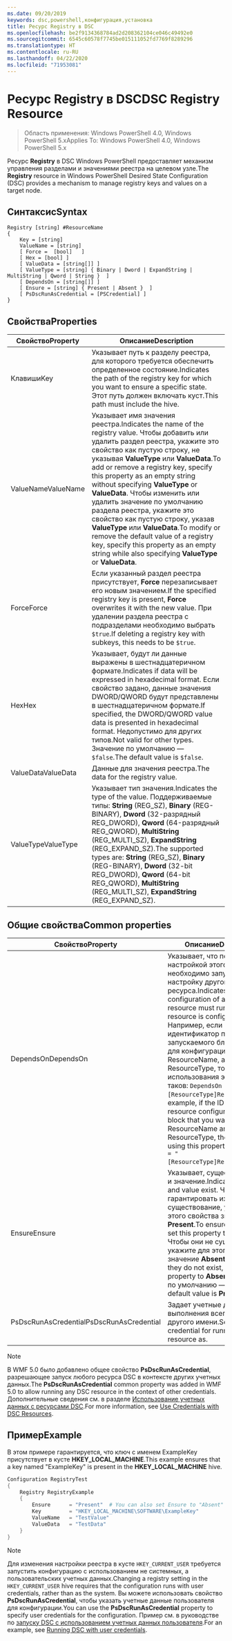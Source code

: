 ```yaml
---
ms.date: 09/20/2019
keywords: dsc,powershell,конфигурация,установка
title: Ресурс Registry в DSC
ms.openlocfilehash: be2f9134368784ad2d208362104ce046c49492e0
ms.sourcegitcommit: 6545c60578f7745be015111052fd7769f8289296
ms.translationtype: HT
ms.contentlocale: ru-RU
ms.lasthandoff: 04/22/2020
ms.locfileid: "71953081"
---
```

# <a name="dsc-registry-resource"></a><span data-ttu-id="0cd56-103">Ресурс Registry в DSC</span><span class="sxs-lookup"><span data-stu-id="0cd56-103">DSC Registry Resource</span></span>

> <span data-ttu-id="0cd56-104">Область применения: Windows PowerShell 4.0, Windows PowerShell 5.x</span><span class="sxs-lookup"><span data-stu-id="0cd56-104">Applies To: Windows PowerShell 4.0, Windows PowerShell 5.x</span></span>

<span data-ttu-id="0cd56-105">Ресурс **Registry** в DSC Windows PowerShell предоставляет механизм управления разделами и значениями реестра на целевом узле.</span><span class="sxs-lookup"><span data-stu-id="0cd56-105">The **Registry** resource in Windows PowerShell Desired State Configuration (DSC) provides a mechanism to manage registry keys and values on a target node.</span></span>

## <a name="syntax"></a><span data-ttu-id="0cd56-106">Синтаксис</span><span class="sxs-lookup"><span data-stu-id="0cd56-106">Syntax</span></span>

```Syntax
Registry [string] #ResourceName
{
    Key = [string]
    ValueName = [string]
    [ Force =  [bool]   ]
    [ Hex = [bool] ]
    [ ValueData = [string[]] ]
    [ ValueType = [string] { Binary | Dword | ExpandString | MultiString | Qword | String }  ]
    [ DependsOn = [string[]] ]
    [ Ensure = [string] { Present | Absent }  ]
    [ PsDscRunAsCredential = [PSCredential] ]
}
```

## <a name="properties"></a><span data-ttu-id="0cd56-107">Свойства</span><span class="sxs-lookup"><span data-stu-id="0cd56-107">Properties</span></span>

|<span data-ttu-id="0cd56-108">Свойство</span><span class="sxs-lookup"><span data-stu-id="0cd56-108">Property</span></span> |<span data-ttu-id="0cd56-109">Описание</span><span class="sxs-lookup"><span data-stu-id="0cd56-109">Description</span></span> |
|---|---|
|<span data-ttu-id="0cd56-110">Клавиши</span><span class="sxs-lookup"><span data-stu-id="0cd56-110">Key</span></span> |<span data-ttu-id="0cd56-111">Указывает путь к разделу реестра, для которого требуется обеспечить определенное состояние.</span><span class="sxs-lookup"><span data-stu-id="0cd56-111">Indicates the path of the registry key for which you want to ensure a specific state.</span></span> <span data-ttu-id="0cd56-112">Этот путь должен включать куст.</span><span class="sxs-lookup"><span data-stu-id="0cd56-112">This path must include the hive.</span></span> |
|<span data-ttu-id="0cd56-113">ValueName</span><span class="sxs-lookup"><span data-stu-id="0cd56-113">ValueName</span></span> |<span data-ttu-id="0cd56-114">Указывает имя значения реестра.</span><span class="sxs-lookup"><span data-stu-id="0cd56-114">Indicates the name of the registry value.</span></span> <span data-ttu-id="0cd56-115">Чтобы добавить или удалить раздел реестра, укажите это свойство как пустую строку, не указывая **ValueType** или **ValueData**.</span><span class="sxs-lookup"><span data-stu-id="0cd56-115">To add or remove a registry key, specify this property as an empty string without specifying **ValueType** or **ValueData**.</span></span> <span data-ttu-id="0cd56-116">Чтобы изменить или удалить значение по умолчанию раздела реестра, укажите это свойство как пустую строку, указав **ValueType** или **ValueData**.</span><span class="sxs-lookup"><span data-stu-id="0cd56-116">To modify or remove the default value of a registry key, specify this property as an empty string while also specifying **ValueType** or **ValueData**.</span></span> |
|<span data-ttu-id="0cd56-117">Force</span><span class="sxs-lookup"><span data-stu-id="0cd56-117">Force</span></span> |<span data-ttu-id="0cd56-118">Если указанный раздел реестра присутствует, **Force** перезаписывает его новым значением.</span><span class="sxs-lookup"><span data-stu-id="0cd56-118">If the specified registry key is present, **Force** overwrites it with the new value.</span></span> <span data-ttu-id="0cd56-119">При удалении раздела реестра с подразделами необходимо выбрать `$true`.</span><span class="sxs-lookup"><span data-stu-id="0cd56-119">If deleting a registry key with subkeys, this needs to be `$true`.</span></span> |
|<span data-ttu-id="0cd56-120">Hex</span><span class="sxs-lookup"><span data-stu-id="0cd56-120">Hex</span></span> |<span data-ttu-id="0cd56-121">Указывает, будут ли данные выражены в шестнадцатеричном формате.</span><span class="sxs-lookup"><span data-stu-id="0cd56-121">Indicates if data will be expressed in hexadecimal format.</span></span> <span data-ttu-id="0cd56-122">Если свойство задано, данные значения DWORD/QWORD будут представлены в шестнадцатеричном формате.</span><span class="sxs-lookup"><span data-stu-id="0cd56-122">If specified, the DWORD/QWORD value data is presented in hexadecimal format.</span></span> <span data-ttu-id="0cd56-123">Недопустимо для других типов.</span><span class="sxs-lookup"><span data-stu-id="0cd56-123">Not valid for other types.</span></span> <span data-ttu-id="0cd56-124">Значение по умолчанию — `$false`.</span><span class="sxs-lookup"><span data-stu-id="0cd56-124">The default value is `$false`.</span></span> |
|<span data-ttu-id="0cd56-125">ValueData</span><span class="sxs-lookup"><span data-stu-id="0cd56-125">ValueData</span></span> |<span data-ttu-id="0cd56-126">Данные для значения реестра.</span><span class="sxs-lookup"><span data-stu-id="0cd56-126">The data for the registry value.</span></span> |
|<span data-ttu-id="0cd56-127">ValueType</span><span class="sxs-lookup"><span data-stu-id="0cd56-127">ValueType</span></span> |<span data-ttu-id="0cd56-128">Указывает тип значения.</span><span class="sxs-lookup"><span data-stu-id="0cd56-128">Indicates the type of the value.</span></span> <span data-ttu-id="0cd56-129">Поддерживаемые типы: **String** (REG_SZ), **Binary** (REG-BINARY), **Dword** (32-разрядный REG_DWORD), **Qword** (64-разрядный REG_QWORD), **MultiString** (REG_MULTI_SZ), **ExpandString** (REG_EXPAND_SZ).</span><span class="sxs-lookup"><span data-stu-id="0cd56-129">The supported types are: **String** (REG_SZ), **Binary** (REG-BINARY), **Dword** (32-bit REG_DWORD), **Qword** (64-bit REG_QWORD), **MultiString** (REG_MULTI_SZ), **ExpandString** (REG_EXPAND_SZ).</span></span> |

## <a name="common-properties"></a><span data-ttu-id="0cd56-130">Общие свойства</span><span class="sxs-lookup"><span data-stu-id="0cd56-130">Common properties</span></span>

|<span data-ttu-id="0cd56-131">Свойство</span><span class="sxs-lookup"><span data-stu-id="0cd56-131">Property</span></span> |<span data-ttu-id="0cd56-132">Описание</span><span class="sxs-lookup"><span data-stu-id="0cd56-132">Description</span></span> |
|---|---|
|<span data-ttu-id="0cd56-133">DependsOn</span><span class="sxs-lookup"><span data-stu-id="0cd56-133">DependsOn</span></span> |<span data-ttu-id="0cd56-134">Указывает, что перед настройкой этого ресурса необходимо запустить настройку другого ресурса.</span><span class="sxs-lookup"><span data-stu-id="0cd56-134">Indicates that the configuration of another resource must run before this resource is configured.</span></span> <span data-ttu-id="0cd56-135">Например, если идентификатор первого запускаемого блока сценария для конфигурации ресурса — ResourceName, а его тип — ResourceType, то синтаксис использования этого свойства таков: `DependsOn = "[ResourceType]ResourceName"`.</span><span class="sxs-lookup"><span data-stu-id="0cd56-135">For example, if the ID of the resource configuration script block that you want to run first is ResourceName and its type is ResourceType, the syntax for using this property is `DependsOn = "[ResourceType]ResourceName"`.</span></span> |
|<span data-ttu-id="0cd56-136">Ensure</span><span class="sxs-lookup"><span data-stu-id="0cd56-136">Ensure</span></span> |<span data-ttu-id="0cd56-137">Указывает, существует ли ключ и значение.</span><span class="sxs-lookup"><span data-stu-id="0cd56-137">Indicates if the key and value exist.</span></span> <span data-ttu-id="0cd56-138">Чтобы гарантировать их существование, укажите для этого свойства значение **Present**.</span><span class="sxs-lookup"><span data-stu-id="0cd56-138">To ensure that they do, set this property to **Present**.</span></span> <span data-ttu-id="0cd56-139">Чтобы они не существовали, укажите для этого свойства значение **Absent**.</span><span class="sxs-lookup"><span data-stu-id="0cd56-139">To ensure that they do not exist, set the property to **Absent**.</span></span> <span data-ttu-id="0cd56-140">Значение по умолчанию — **Present**.</span><span class="sxs-lookup"><span data-stu-id="0cd56-140">The default value is **Present**.</span></span> |
|<span data-ttu-id="0cd56-141">PsDscRunAsCredential</span><span class="sxs-lookup"><span data-stu-id="0cd56-141">PsDscRunAsCredential</span></span> |<span data-ttu-id="0cd56-142">Задает учетные данные для выполнения всего ресурса от другого имени.</span><span class="sxs-lookup"><span data-stu-id="0cd56-142">Sets the credential for running the entire resource as.</span></span> |

> [!NOTE]
> <span data-ttu-id="0cd56-143">В WMF 5.0 было добавлено общее свойство **PsDscRunAsCredential**, разрешающее запуск любого ресурса DSC в контексте других учетных данных.</span><span class="sxs-lookup"><span data-stu-id="0cd56-143">The **PsDscRunAsCredential** common property was added in WMF 5.0 to allow running any DSC resource in the context of other credentials.</span></span> <span data-ttu-id="0cd56-144">Дополнительные сведения см. в разделе [Использование учетных данных с ресурсами DSC](../../../configurations/runasuser.md).</span><span class="sxs-lookup"><span data-stu-id="0cd56-144">For more information, see [Use Credentials with DSC Resources](../../../configurations/runasuser.md).</span></span>

## <a name="example"></a><span data-ttu-id="0cd56-145">Пример</span><span class="sxs-lookup"><span data-stu-id="0cd56-145">Example</span></span>

<span data-ttu-id="0cd56-146">В этом примере гарантируется, что ключ с именем ExampleKey присутствует в кусте **HKEY\_LOCAL\_MACHINE**.</span><span class="sxs-lookup"><span data-stu-id="0cd56-146">This example ensures that a key named "ExampleKey" is present in the **HKEY\_LOCAL\_MACHINE** hive.</span></span>

```powershell
Configuration RegistryTest
{
    Registry RegistryExample
    {
        Ensure      = "Present"  # You can also set Ensure to "Absent"
        Key         = "HKEY_LOCAL_MACHINE\SOFTWARE\ExampleKey"
        ValueName   = "TestValue"
        ValueData   = "TestData"
    }
}
```

> [!NOTE]
> <span data-ttu-id="0cd56-147">Для изменения настройки реестра в кусте `HKEY_CURRENT_USER` требуется запустить конфигурацию с использованием не системных, а пользовательских учетных данных.</span><span class="sxs-lookup"><span data-stu-id="0cd56-147">Changing a registry setting in the `HKEY_CURRENT_USER` hive requires that the configuration runs with user credentials, rather than as the system.</span></span> <span data-ttu-id="0cd56-148">Вы можете использовать свойство **PsDscRunAsCredential**, чтобы указать учетные данные пользователя для конфигурации.</span><span class="sxs-lookup"><span data-stu-id="0cd56-148">You can use the **PsDscRunAsCredential** property to specify user credentials for the configuration.</span></span> <span data-ttu-id="0cd56-149">Пример см. в руководстве по [запуску DSC с использованием учетных данных пользователя](../../../configurations/runAsUser.md).</span><span class="sxs-lookup"><span data-stu-id="0cd56-149">For an example, see [Running DSC with user credentials](../../../configurations/runAsUser.md).</span></span>